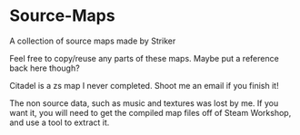 # Source-Maps
A collection of source maps made by Striker

Feel free to copy/reuse any parts of these maps. Maybe put a reference back here though?

Citadel is a zs map I never completed. Shoot me an email if you finish it!

The non source data, such as music and textures was lost by me. If you want it, you will need to get the compiled map files off of Steam Workshop, and use a tool to extract it.

